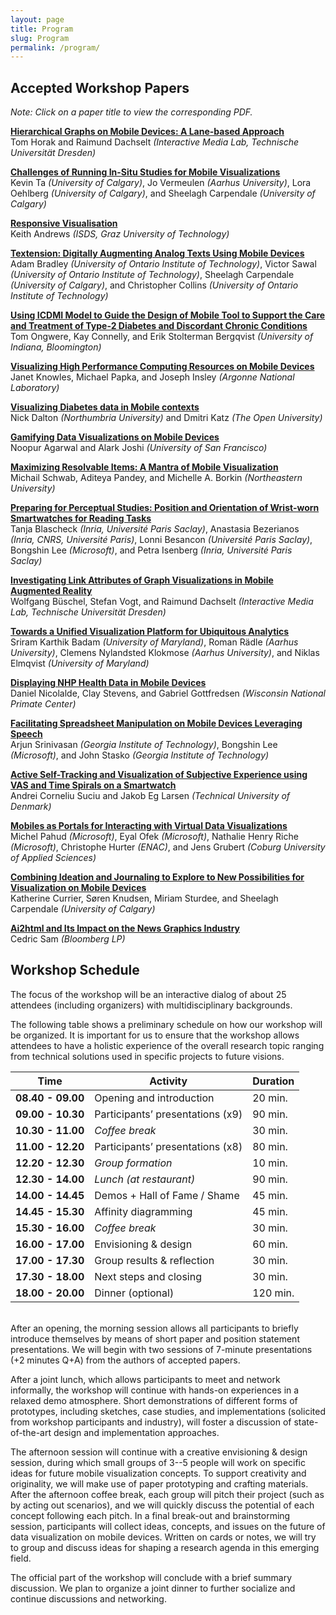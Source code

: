 ```yaml
---
layout: page
title: Program
slug: Program
permalink: /program/
---
```



## Accepted Workshop Papers

*Note: Click on a paper title to view the corresponding PDF.*

**[Hierarchical Graphs on Mobile Devices: A Lane-based Approach](../assets/mobilevis2018_paper_1.pdf)**
<br>Tom Horak and Raimund Dachselt *(Interactive Media Lab, Technische Universität Dresden)*

**[Challenges of Running In-Situ Studies for Mobile Visualizations](../assets/mobilevis2018_paper_2.pdf)**
<br>Kevin Ta *(University of Calgary)*, Jo Vermeulen *(Aarhus University)*, Lora Oehlberg *(University of Calgary)*, and Sheelagh Carpendale *(University of Calgary)*

**[Responsive Visualisation](../assets/mobilevis2018_paper_4.pdf)**
<br>Keith Andrews *(ISDS, Graz University of Technology)*

**[Textension: Digitally Augmenting Analog Texts Using Mobile Devices](../assets/mobilevis2018_paper_5.pdf)**
<br>Adam Bradley *(University of Ontario Institute of Technology)*, Victor Sawal *(University of Ontario Institute of Technology)*, Sheelagh Carpendale *(University of Calgary)*, and Christopher Collins *(University of Ontario Institute of Technology)*

**[Using ICDMI Model to Guide the Design of Mobile Tool to Support the Care and Treatment of Type-2 Diabetes and Discordant Chronic Conditions](../assets/mobilevis2018_paper_6.pdf)**
<br>Tom Ongwere, Kay Connelly, and Erik Stolterman Bergqvist *(University of Indiana, Bloomington)*

**[Visualizing High Performance Computing Resources on Mobile Devices](../assets/mobilevis2018_paper_7.pdf)**
<br>Janet Knowles, Michael Papka, and Joseph Insley *(Argonne National Laboratory)*

**[Visualizing Diabetes data in Mobile contexts](../assets/mobilevis2018_paper_8.pdf)**
<br>Nick Dalton *(Northumbria University)* and Dmitri Katz *(The Open University)*

**[Gamifying Data Visualizations on Mobile Devices](../assets/mobilevis2018_paper_9.pdf)**
<br>Noopur Agarwal and Alark Joshi *(University of San Francisco)*

**[Maximizing Resolvable Items: A Mantra of Mobile Visualization](../assets/mobilevis2018_paper_10.pdf)**
<br>Michail Schwab, Aditeya Pandey, and Michelle A. Borkin *(Northeastern University)*

**[Preparing for Perceptual Studies: Position and Orientation of Wrist-worn Smartwatches for Reading Tasks](../assets/mobilevis2018_paper_11.pdf)**
<br>Tanja Blascheck *(Inria, Université Paris Saclay)*, Anastasia Bezerianos *(Inria, CNRS, Université Paris)*, Lonni Besancon *(Université Paris Saclay)*, Bongshin Lee *(Microsoft)*, and Petra Isenberg *(Inria, Université Paris Saclay)*

**[Investigating Link Attributes of Graph Visualizations in Mobile Augmented Reality](../assets/mobilevis2018_paper_12.pdf)**
<br>Wolfgang Büschel, Stefan Vogt, and Raimund Dachselt *(Interactive Media Lab, Technische Universität Dresden)*

**[Towards a Unified Visualization Platform for Ubiquitous Analytics](../assets/mobilevis2018_paper_13.pdf)**
<br>Sriram Karthik Badam *(University of Maryland)*, Roman Rädle *(Aarhus University)*, Clemens Nylandsted Klokmose *(Aarhus University)*, and Niklas Elmqvist *(University of Maryland)*

**[Displaying NHP Health Data in Mobile Devices](../assets/mobilevis2018_paper_14.pdf)**
<br>Daniel Nicolalde, Clay Stevens, and Gabriel Gottfredsen *(Wisconsin National Primate Center)*

**[Facilitating Spreadsheet Manipulation on Mobile Devices Leveraging Speech](../assets/mobilevis2018_paper_15.pdf)**
<br>Arjun Srinivasan *(Georgia Institute of Technology)*, Bongshin Lee *(Microsoft)*, and John Stasko *(Georgia Institute of Technology)*

**[Active Self-Tracking and Visualization of Subjective Experience using VAS and Time Spirals on a Smartwatch](../assets/mobilevis2018_paper_16.pdf)**
<br>Andrei Corneliu Suciu and Jakob Eg Larsen *(Technical University of Denmark)*

**[Mobiles as Portals for Interacting with Virtual Data Visualizations](../assets/mobilevis2018_paper_18.pdf)**
<br>Michel Pahud *(Microsoft)*, Eyal Ofek *(Microsoft)*, Nathalie Henry Riche *(Microsoft)*, Christophe Hurter *(ENAC)*, and Jens Grubert *(Coburg University of Applied Sciences)*

**[Combining Ideation and Journaling to Explore to New Possibilities for Visualization on Mobile Devices](../assets/mobilevis2018_paper_19.pdf)**
<br>Katherine Currier, Søren Knudsen, Miriam Sturdee, and Sheelagh Carpendale *(University of Calgary)*

**[Ai2html and Its Impact on the News Graphics Industry](../assets/mobilevis2018_paper_20.pdf)**
<br>Cedric Sam *(Bloomberg LP)*

## Workshop Schedule

The focus of the workshop will be an interactive dialog of about 25 attendees (including organizers) with multidisciplinary backgrounds. 

The following table shows a preliminary schedule on how our workshop will be organized. It is important for us to ensure that the workshop allows attendees to have a holistic experience of the overall research topic ranging from technical solutions used in specific projects to future visions.

| **Time** 	          | Activity            	                | Duration 	|
|------------------   |-------------------------------------	|---------	|
| **08.40 - 09.00** 	| Opening and introduction            	| 20 min. 	|
| **09.00 - 10.30** 	| Participants’ presentations (x9)   	  | 90 min. 	|
| **10.30 - 11.00** 	| *Coffee break*                        | 30 min. 	|
| **11.00 - 12.20** 	| Participants’ presentations (x8) 	    | 80 min. 	|
| **12.20 - 12.30** 	| *Group formation*                    	| 10 min. 	|
| **12.30 - 14.00** 	| *Lunch (at restaurant)*              	| 90 min. 	|
| **14.00 - 14.45** 	| Demos + Hall of Fame / Shame        	| 45 min. 	|
| **14.45 - 15.30** 	| Affinity diagramming                	| 45 min. 	|
| **15.30 - 16.00** 	| *Coffee break*                        | 30 min. 	|
| **16.00 - 17.00** 	| Envisioning & design                	| 60 min. 	|
| **17.00 - 17.30** 	| Group results & reflection           	| 30 min. 	|
| **17.30 - 18.00** 	| Next steps and closing        	      | 30 min. 	|
| **18.00 - 20.00** 	| Dinner (optional)             	      | 120 min. 	|

<br>
After an opening, the morning session allows all participants to briefly introduce themselves by means of short paper and position statement presentations. We will begin with two sessions of 7-minute presentations (+2 minutes Q+A) from the authors of accepted papers. 

After a joint lunch, which allows participants to meet and network informally, the workshop will continue with hands-on experiences in a relaxed demo atmosphere. Short demonstrations of different forms of prototypes, including sketches, case studies, and implementations (solicited from workshop participants and industry), will foster a discussion of state-of-the-art design and implementation approaches.

The afternoon session will continue with a creative envisioning & design session, during which small groups of 3--5 people will work on specific ideas for future mobile visualization concepts. To support creativity and originality, we will make use of paper prototyping and crafting materials. After the afternoon coffee break, each group will pitch their project (such as by acting out scenarios), and we will quickly discuss the potential of each concept following each pitch. In a final break-out and brainstorming session, participants will collect ideas, concepts, and issues on the future of data visualization on mobile devices. Written on cards or notes, we will try to group and discuss ideas for shaping a research agenda in this emerging field.

The official part of the workshop will conclude with a brief summary discussion. We plan to organize a joint dinner to further socialize and continue discussions and networking.